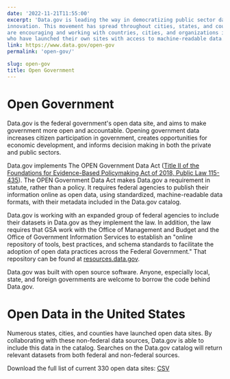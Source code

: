 ```yaml
---
date: '2022-11-21T11:55:00'
excerpt: 'Data.gov is leading the way in democratizing public sector data and driving
innovation. This movement has spread throughout cities, states, and countries. We
are encouraging and working with countries, cities, and organizations internationally,
who have launched their own sites with access to machine-readable data.'
link: https://www.data.gov/open-gov
permalink: 'open-gov/'

slug: open-gov
title: Open Government
---
```


# Open Government

Data.gov is the federal government's open data site, and aims to make government more open and accountable. Opening government data increases citizen participation in government, creates opportunities for economic development, and informs decision making in both the private and public sectors.

Data.gov implements The OPEN Government Data Act ([Title II of the Foundations for Evidence-Based Policymaking Act of 2018, Public Law 115-435](https://www.congress.gov/bill/115th-congress/house-bill/4174)). The OPEN Government Data Act makes Data.gov a requirement in statute, rather than a policy. It requires federal agencies to publish their information online as open data, using standardized, machine-readable data formats, with their metadata included in the Data.gov catalog.

Data.gov is working with an expanded group of federal agencies to include their datasets in Data.gov as they implement the law. In addition, the law requires that GSA work with the Office of Management and Budget and the Office of Government Information Services to establish an "online repository of tools, best practices, and schema standards to facilitate the adoption of open data practices across the Federal Government." That repository can be found at [resources.data.gov](https://resources.data.gov).

Data.gov was built with open source software. Anyone, especially local, state, and foreign governments are welcome to borrow the code behind Data.gov.

# Open Data in the United States

Numerous states, cities, and counties have launched open data sites. By collaborating with these non-federal data sources, Data.gov is able to include this data in the catalog. Searches on the Data.gov catalog will return relevant datasets from both federal and non-federal sources.

Download the full list of current 330 open data sites: [CSV](https://s3-us-gov-west-1.amazonaws.com/cg-0817d6e3-93c4-4de8-8b32-da6919464e61/open_data_sites_2022_11_21.csv)
